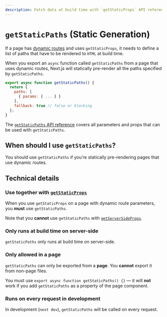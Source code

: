 ```yaml
---
description: Fetch data at build time with `getStaticProps` API reference.
---
```


# `getStaticPaths` (Static Generation)

If a page has [dynamic routes](/docs/routing/dynamic-routes.md) and uses `getStaticProps`, it needs to define a list of paths that have to be rendered to `HTML` at build time.

When you export an `async` function called `getStaticPaths` from a page that uses dynamic routes, Next.js will statically pre-render all the paths specified by `getStaticPaths`.

```jsx
export async function getStaticPaths() {
  return {
    paths: [
      { params: { ... } }
    ],
    fallback: true // false or blocking
  };
}
```

The [`getStaticPaths` API reference](/docs/api-reference/getstaticpaths.md) covers all parameters and props that can be used with `getStaticPaths`.

## When should I use `getStaticPaths`?

You should use `getStaticPaths` if you’re statically pre-rendering pages that use dynamic routes.

## Technical details

### Use together with [`getStaticProps`](/docs/basic-features/data-fetching/getStaticProps.md)

When you use `getStaticProps` on a page with dynamic route parameters, you **must** use `getStaticPaths`.

Note that you **cannot** use `getStaticPaths` with [`getServerSideProps`](/docs/data-fetching/getServerSideProps.md).

### Only runs at build time on server-side

`getStaticPaths` only runs at build time on server-side.

### Only allowed in a page

`getStaticPaths` can only be exported from a **page**. You **cannot** export it from non-page files.

You must use `export async function getStaticPaths() {}` — it will **not** work if you add `getStaticPaths` as a property of the page component.

### Runs on every request in development

In development (`next dev`), `getStaticPaths` will be called on every request.
